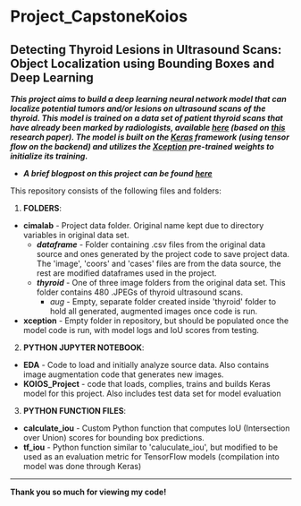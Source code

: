# Project_CapstoneKoios
## Detecting Thyroid Lesions in Ultrasound Scans: Object Localization using Bounding Boxes and Deep Learning

_**This project aims to build a deep learning neural network model that can localize potential tumors and/or lesions on ultrasound scans of the thyroid. This model is trained on a data set of patient thyroid scans that have already been marked by radiologists, available [here](http://cimalab.intec.co/applications/thyroid/index.php) (based on [this](https://www.researchgate.net/publication/275340525_An_open_access_thyroid_ultrasound-image_Database) research paper). The model is built on the [Keras](https://keras.io/) framework (using tensor flow on the backend) and utilizes the [Xception](https://arxiv.org/abs/1610.02357) pre-trained weights to initialize its training.**_

- _**A brief blogpost on this project can be found [here](https://nycdatascience.com/blog/student-works/capstone/tumor-legion-detection-in-ultrasound-scans-of-the-thyroid-object-localization-using-bounding-boxes/)**_

This repository consists of the following files and folders:

1) **FOLDERS**: 
  - **cimalab** - Project data folder. Original name kept due to directory variables in original data set.
    - _**dataframe**_ - Folder containing .csv files from the original data source and ones generated by the project code to save project data. The 'image', 'coors' and 'cases' files are from the data source, the rest are modified dataframes used in the project.
    - _**thyroid**_ - One of three image folders from the original data set. This folder contains 480 .JPEGs of thyroid ultrasound scans.
      - _aug_ - Empty, separate folder created inside 'thyroid' folder to hold all generated, augmented images once code is run. 
  - **xception** - Empty folder in repository, but should be populated once the model code is run, with model logs and IoU scores from testing.
2) **PYTHON JUPYTER NOTEBOOK**: 
  - **EDA** - Code to load and initially analyze source data. Also contains image augmentation code that generates new images.
  - **KOIOS_Project** - code that loads, complies, trains and builds Keras model for this project. Also includes test data set for model evaluation
3) **PYTHON FUNCTION FILES**:
  - **calculate_iou** - Custom Python function that computes IoU (Intersection over Union) scores for bounding box predictions. 
  - **tf_iou** - Python function similar to 'caluculate_iou', but modified to be used as an evaluation metric for TensorFlow models (compilation into model was done through Keras)

- - - 

**Thank you so much for viewing my code!**
